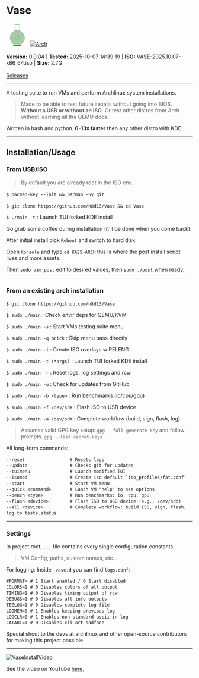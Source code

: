 # Vase

<div>
    <img src="./vase.svg" alt="VaseLogo" width="60">
    <a href="https://github.com/h8d13/Vase/releases">
        <img src="https://img.shields.io/badge/Arch_Linux-v6.16.10-darkgreen" alt="Arch">
    </a>
    <br><br>
    <strong>Version:</strong> 0.0.04 | <strong>Tested:</strong> 2025-10-07 14:39:19 | <strong>ISO:</strong> VASE-2025.10.07-x86_64.iso | <strong>Size:</strong> 2.7G
    <br><br>
    <a href="https://github.com/h8d13/Vase/releases">Releases</a>
</div>

---

A testing suite to run VMs and perform Archlinux system installations. 

> Made to be able to test future installs without going into BIOS. **Without a USB or without an ISO.**
> Or test other distros from Arch without learning all the QEMU docs.

Written in bash and python. **6-13x faster** then any other distro with KDE.

---

## Installation/Usage

### From USB/ISO

> By default you are already root in the ISO env.

`$ pacman-key --init && pacman -Sy git`

`$ git clone https://github.com/h8d13/Vase && cd Vase`

`$ ./main -t` : Launch TUI forked KDE install

Go grab some coffee during installation (it'll be done when you come back).

After initial install pick `Reboot` and switch to hard disk.

Open `Konsole` and type `cd KAES-ARCH` this is where the post install script lives and more assets.

Then `sudo vim post` edit to desired values, then `sudo ./post` when ready.

---

### From an existing arch installation

`$ git clone https://github.com/h8d13/Vase`

`$ sudo ./main`    : Check envir deps for QEMU/KVM

`$ sudo ./main -s` : Start VMs testing suite menu

`$ sudo ./main -q brick` : Skip menu pass directly

`$ sudo ./main -i` : Create ISO overlays w RELENG

`$ sudo ./main -t (*args)` : Launch TUI forked KDE install

`$ sudo ./main -r` : Reset logs, log settings and rcw

`$ sudo ./main -u` : Check for updates from GitHub

`$ sudo ./main -b <type>` : Run benchmarks (io/cpu/gpu)

`$ sudo ./main -f /dev/sdX` : Flash ISO to USB device

`$ sudo ./main -a /dev/sdX` : Complete workflow (build, sign, flash, log) 

> Assumes valid GPG key setup: `gpg --full-generate-key` and follow prompts. `gpg --list-secret-keys`

All long-form commands:

```
--reset                 # Resets logs
--update                # Checks git for updates
--tuimenu               # Launch modified TUI
--isomod                # Create iso default `iso_profiles/fat.conf`
--start                 # Start VM menu
--quick <command>       # Lanch VM "help" to see options
--bench <type>          # Run benchmarks: io, cpu, gpu
--flash <device>        # Flash ISO to USB device (e.g., /dev/sdd)
--all <device>          # Complete workflow: build ISO, sign, flash, log to tests.status
```

---

### Settings

In project root, `...` file contains every single configuration constants.
> VM Config, paths, custom names, etc...

For logging: Inside `.vase.d` you can find `logs.conf`:
```
#FORMAT= # 1 Start enabled / 0 Start disabled
COLORS=1 # 0 Disables colors of all output
TIMING=1 # 0 Disables timing output of rcw
DEBUGS=1 # 0 Disables all info outputs
TEELOG=1 # 0 Disables complete log file
LOGMEM=0 # 1 Enables keeping previous log
LOGCLR=0 # 1 Enables non standard ascii in log
CATART=1 # 0 Disables cli art sadface
```

Special shout to the devs at archlinux and other open-source contributors for making this project possible. 

---

[![VaseInstallVideo](http://img.youtube.com/vi/j7YnkxY1mVo/0.jpg)](http://www.youtube.com/watch?v=j7YnkxY1mVo "Vase Installation Demo")

See the video on YouTube [here.](https://www.youtube.com/watch?v=j7YnkxY1mVo)

